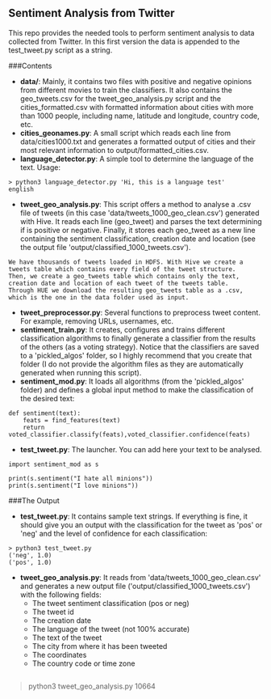 ## Sentiment Analysis from Twitter
This repo provides the needed tools to perform sentiment analysis to data collected from Twitter. In this first version the data is appended to the test_tweet.py script as a string.

###Contents
* **data/**: Mainly, it contains two files with positive and negative opinions from different movies to train the classifiers. It also contains the geo_tweets.csv for the tweet_geo_analysis.py script and the cities_formatted.csv with formatted information about cities with more than 1000 people, including name, latitude and longitude, country code, etc.
* **cities_geonames.py**: A small script which reads each line from data/cities1000.txt and generates a formatted output of cities and their most relevant information to output/formatted_cities.csv.
* **language_detector.py**: A simple tool to determine the language of the text. Usage:
```
> python3 language_detector.py 'Hi, this is a language test'
english
```
* **tweet_geo_analysis.py**: This script offers a method to analyse a .csv file of tweets (in this case 'data/tweets_1000_geo_clean.csv') generated with Hive. It reads each line (geo_tweet) and parses the text determining if is positive or negative. Finally, it stores each geo_tweet as a new line containing the sentiment classification, creation date and location (see the output file 'output/classified_1000_tweets.csv').
```
We have thousands of tweets loaded in HDFS. With Hive we create a tweets table which contains every field of the tweet structure. 
Then, we create a geo_tweets table which contains only the text, creation date and location of each tweet of the tweets table. 
Through HUE we download the resulting geo_tweets table as a .csv, which is the one in the data folder used as input.
```
* **tweet_preprocessor.py**: Several functions to preprocess tweet content. For example, removing URLs, usernames, etc.
* **sentiment_train.py**: It creates, configures and trains different classification algorithms to finally generate a classifier from the results of the others (as a voting strategy). Notice that the classifiers are saved to a 'pickled_algos' folder, so I highly recommend that you create that folder (I do not provide the algorithm files as they are automatically generated when running this script).
* **sentiment_mod.py**: It loads all algorithms (from the 'pickled_algos' folder) and defines a global input method to make the classification of the desired text:
```
def sentiment(text):
    feats = find_features(text)
    return voted_classifier.classify(feats),voted_classifier.confidence(feats)
```
* **test_tweet.py**: The launcher. You can add here your text to be analysed.
```
import sentiment_mod as s

print(s.sentiment("I hate all minions"))
print(s.sentiment("I love minions"))
```
###The Output
* **test_tweet.py**: It contains sample text strings. If everything is fine, it should give you an output with the classification for the tweet as 'pos' or 'neg' and the level of confidence for each classification:
```
> python3 test_tweet.py
('neg', 1.0)
('pos', 1.0)
```
* **tweet_geo_analysis.py**: It reads from 'data/tweets_1000_geo_clean.csv' and generates a new output file ('output/classified_1000_tweets.csv') with the following fields:
  - The tweet sentiment classification (pos or neg)
  - The tweet id
  - The creation date
  - The language of the tweet (not 100% accurate)
  - The text of the tweet
  - The city from where it has been tweeted
  - The coordinates
  - The country code or time zone
  ```
> python3 tweet_geo_analysis.py
10664
```
